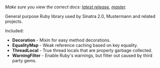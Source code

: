 *Make sure you view the correct docs: [latest release](http://rubydoc.info/gems/tool/frames), [master](http://rubydoc.info/github/rkh/tool/master/frames).*

General purpose Ruby library used by Sinatra 2.0, Mustermann and related projects.

Included:

* **Decoration** - Mixin for easy method decorations.
* **EqualityMap** - Weak reference caching based on key equality.
* **ThreadLocal** - True thread locals that are properly garbage collected.
* **WarningFilter** - Enable Ruby's warnings, but filter out caused by third party gems.
